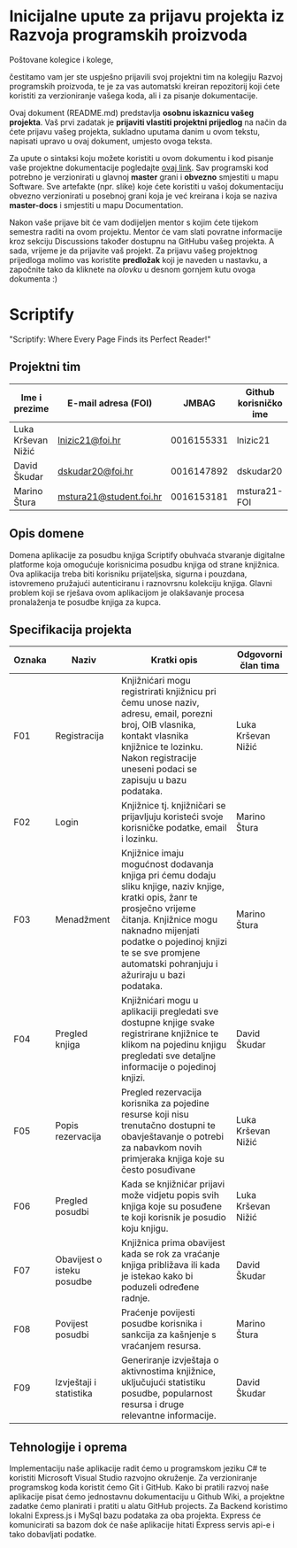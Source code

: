 # Inicijalne upute za prijavu projekta iz Razvoja programskih proizvoda

Poštovane kolegice i kolege, 

čestitamo vam jer ste uspješno prijavili svoj projektni tim na kolegiju Razvoj programskih proizvoda, te je za vas automatski kreiran repozitorij koji ćete koristiti za verzioniranje vašega koda, ali i za pisanje dokumentacije.

Ovaj dokument (README.md) predstavlja **osobnu iskaznicu vašeg projekta**. Vaš prvi zadatak je **prijaviti vlastiti projektni prijedlog** na način da ćete prijavu vašeg projekta, sukladno uputama danim u ovom tekstu, napisati upravo u ovaj dokument, umjesto ovoga teksta.

Za upute o sintaksi koju možete koristiti u ovom dokumentu i kod pisanje vaše projektne dokumentacije pogledajte [ovaj link](https://guides.github.com/features/mastering-markdown/).
Sav programski kod potrebno je verzionirati u glavnoj **master** grani i **obvezno** smjestiti u mapu Software. Sve artefakte (npr. slike) koje ćete koristiti u vašoj dokumentaciju obvezno verzionirati u posebnoj grani koja je već kreirana i koja se naziva **master-docs** i smjestiti u mapu Documentation.

Nakon vaše prijave bit će vam dodijeljen mentor s kojim ćete tijekom semestra raditi na ovom projektu. Mentor će vam slati povratne informacije kroz sekciju Discussions također dostupnu na GitHubu vašeg projekta. A sada, vrijeme je da prijavite vaš projekt. Za prijavu vašeg projektnog prijedloga molimo vas koristite **predložak** koji je naveden u nastavku, a započnite tako da kliknete na *olovku* u desnom gornjem kutu ovoga dokumenta :) 

# Scriptify
"Scriptify: Where Every Page Finds its Perfect Reader!"

## Projektni tim

Ime i prezime | E-mail adresa (FOI) | JMBAG | Github korisničko ime
------------  | ------------------- | ----- | ---------------------
Luka Krševan Nižić | lnizic21@foi.hr | 0016155331 | lnizic21
David Škudar | dskudar20@foi.hr | 0016147892 | dskudar20
Marino Štura | mstura21@student.foi.hr | 0016153181 | mstura21-FOI

## Opis domene
Domena aplikacije za posudbu knjiga Scriptify obuhvaća stvaranje digitalne platforme koja omogućuje korisnicima posudbu knjiga od strane knjižnica. Ova aplikacija treba biti korisniku prijateljska, sigurna i pouzdana, istovremeno pružajući autenticiranu i raznovrsnu kolekciju knjiga. Glavni problem koji se rješava ovom aplikacijom je olakšavanje procesa pronalaženja te posudbe knjiga za kupca.

## Specifikacija projekta

Oznaka | Naziv | Kratki opis | Odgovorni član tima
------ | ----- | ----------- | -------------------
F01 | Registracija | Knjižnićari mogu registrirati knjižnicu pri čemu unose naziv, adresu, email, porezni broj, OIB vlasnika, kontakt vlasnika knjižnice te lozinku. Nakon registracije uneseni podaci se zapisuju u bazu podataka. | Luka Krševan Nižić
F02 | Login | Knjižnice tj. knjižničari se prijavljuju koristeći svoje korisničke podatke, email i lozinku.| Marino Štura
F03 | Menadžment | Knjižnice imaju mogućnost dodavanja knjiga pri ćemu dodaju sliku knjige, naziv knjige, kratki opis, žanr te prosječno vrijeme čitanja. Knjižnice mogu naknadno mijenjati podatke o pojedinoj knjizi te se sve promjene automatski pohranjuju i ažuriraju u bazi podataka. | Marino Štura
F04 | Pregled  knjiga | Knjižnićari mogu u aplikaciji pregledati sve dostupne knjige svake registrirane knjižnice te klikom na pojedinu knjigu pregledati sve detaljne informacije o pojedinoj knjizi. | David Škudar
F05 |Popis rezervacija |  Pregled rezervacija korisnika za pojedine resurse koji nisu trenutačno dostupni te  obavještavanje o potrebi za nabavkom novih primjeraka knjiga koje su često posuđivane | Luka Krševan Nižić
F06 | Pregled posudbi | Kada se knjižnićar prijavi može vidjetu popis svih knjiga koje su posuđene te koji korisnik je posudio koju knjigu. | Luka Krševan Nižić
F07 | Obavijest o isteku posudbe | Knjižnica prima obavijest kada se rok za vraćanje knjiga približava ili kada je istekao kako bi poduzeli određene radnje. | David Škudar
F08 | Povijest posudbi | Praćenje povijesti posudbe korisnika i sankcija za kašnjenje s vraćanjem resursa. | Marino Štura
F09 | Izvještaji i statistika| Generiranje izvještaja o aktivnostima knjižnice, uključujući statistiku posudbe, popularnost resursa i druge relevantne informacije. | David Škudar
## Tehnologije i oprema
Implementaciju naše aplikacije radit ćemo u programskom jeziku C# te koristiti Microsoft Visual Studio razvojno okruženje. Za verzioniranje programskog koda koristit ćemo Git i GitHub. Kako bi pratili razvoj naše aplikacije pisat ćemo jednostavnu dokumentaciju u Github Wiki, a projektne zadatke ćemo planirati i pratiti u alatu GitHub projects. Za Backend koristimo lokalni Express.js i MySql bazu podataka za oba projekta. Express će komunicirati sa bazom dok će naše aplikacije hitati Express servis api-e i tako dobavljati podatke.
